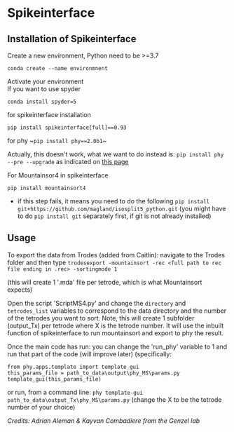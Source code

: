 # Spikeinterface
## Installation of Spikeinterface

Create a new environment, Python need to be >=3.7

```
conda create --name environmnent
```
Activate your environment  
If you want to use spyder
```
conda install spyder=5
```
for spikeinterface installation
```
pip install spikeinterface[full]==0.93
```
for phy
~`pip install phy==2.0b1`~

Actually, this doesn't work, what we want to do instead is:
`pip install phy --pre --upgrade` as indicated on [this page](https://github.com/cortex-lab/phy)

For Mountainsor4 in spikeinterface
```
pip install mountainsort4
```
- if this step fails, it means you need to do the following
`pip install git+https://github.com/magland/isosplit5_python.git`
(you might have to do `pip install git` separately first, if git is not already installed)

## Usage
To export the data from Trodes (added from Caitlin): 
navigate to the Trodes folder and then type 
`trodesexport -mountainsort -rec <full path to rec file ending in .rec> -sortingmode 1`

(this will create 1 '.mda' file per tetrode, which is what Mountainsort expects)

Open the script 'ScriptMS4.py' and change the `directory` and `tetrodes_list` variables to correspond to the data directory and the number of the tetrodes you want to sort.
Note, this will create 1 subfolder (output_Tx) per tetrode where X is the tetrode number.
It will use the inbuilt function of spikeinterface to run mountainsort and export to phy the result.

Once the main code has run: you can change the 'run_phy' variable to 1 and run that part of the code (will improve later)
(specifically: 
```
from phy.apps.template import template_gui
this_params_file = path_to_data\output\phy_MS\params.py
template_gui(this_params_file)
```

or run, from a command line:
`phy template-gui path_to_data\output_Tx\phy_MS\params.py` (change the X to be the tetrode number of your choice)


_Credits: Adrian Aleman & Kayvan Combadiere from the Genzel lab_
